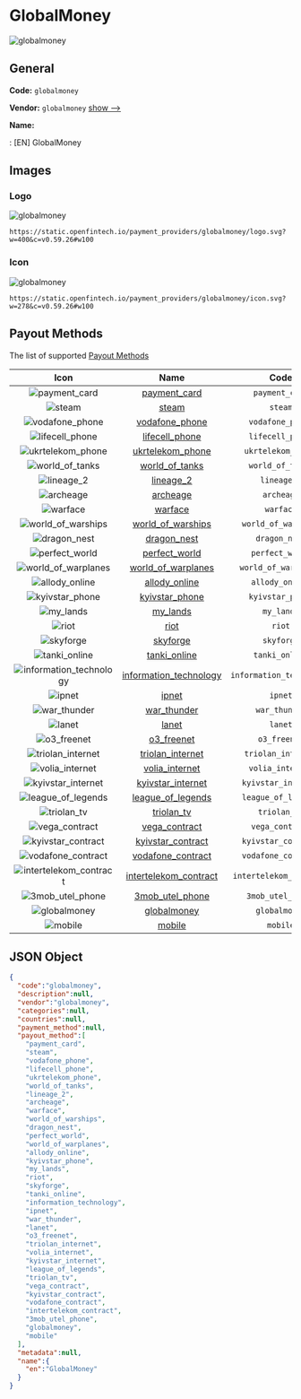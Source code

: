 
# GlobalMoney 
![globalmoney](https://static.openfintech.io/payment_providers/globalmoney/logo.svg?w=400&c=v0.59.26#w100)  

## General 
 
**Code:** `globalmoney` 
 
**Vendor:** `globalmoney` [show -->](/vendors/globalmoney/) 
 
**Name:** 
 
:	[EN] GlobalMoney 
 

## Images 

### Logo 
 
![globalmoney](https://static.openfintech.io/payment_providers/globalmoney/logo.svg?w=400&c=v0.59.26#w100)  

```
https://static.openfintech.io/payment_providers/globalmoney/logo.svg?w=400&c=v0.59.26#w100
```  

### Icon 
 
![globalmoney](https://static.openfintech.io/payment_providers/globalmoney/icon.svg?w=278&c=v0.59.26#w100)  

```
https://static.openfintech.io/payment_providers/globalmoney/icon.svg?w=278&c=v0.59.26#w100
```  

## Payout Methods 
 
The list of supported [Payout Methods](/payout-methods/) 

|Icon|Name|Code| 
|:---:|:---:|:---:| 
|![payment_card](https://static.openfintech.io/payout_methods/payment_card/icon.svg?w=278&c=v0.59.26#w40) |[payment_card](payout-methodspayment_card/)|`payment_card`| 
|![steam](https://static.openfintech.io/payout_methods/steam/icon.png?w=278&c=v0.59.26#w40) |[steam](payout-methodssteam/)|`steam`| 
|![vodafone_phone](https://static.openfintech.io/payout_methods/vodafone_phone/icon.svg?w=278&c=v0.59.26#w40) |[vodafone_phone](payout-methodsvodafone_phone/)|`vodafone_phone`| 
|![lifecell_phone](https://static.openfintech.io/payout_methods/lifecell_phone/icon.svg?w=278&c=v0.59.26#w40) |[lifecell_phone](payout-methodslifecell_phone/)|`lifecell_phone`| 
|![ukrtelekom_phone](https://static.openfintech.io/payout_methods/ukrtelekom_phone/icon.png?w=278&c=v0.59.26#w40) |[ukrtelekom_phone](payout-methodsukrtelekom_phone/)|`ukrtelekom_phone`| 
|![world_of_tanks](https://static.openfintech.io/payout_methods/world_of_tanks/icon.png?w=278&c=v0.59.26#w40) |[world_of_tanks](payout-methodsworld_of_tanks/)|`world_of_tanks`| 
|![lineage_2](https://static.openfintech.io/payout_methods/lineage_2/icon.png?w=278&c=v0.59.26#w40) |[lineage_2](payout-methodslineage_2/)|`lineage_2`| 
|![archeage](https://static.openfintech.io/payout_methods/archeage/icon.png?w=278&c=v0.59.26#w40) |[archeage](payout-methodsarcheage/)|`archeage`| 
|![warface](https://static.openfintech.io/payout_methods/warface/icon.png?w=278&c=v0.59.26#w40) |[warface](payout-methodswarface/)|`warface`| 
|![world_of_warships](https://static.openfintech.io/payout_methods/world_of_warships/icon.png?w=278&c=v0.59.26#w40) |[world_of_warships](payout-methodsworld_of_warships/)|`world_of_warships`| 
|![dragon_nest](https://static.openfintech.io/payout_methods/dragon_nest/icon.png?w=278&c=v0.59.26#w40) |[dragon_nest](payout-methodsdragon_nest/)|`dragon_nest`| 
|![perfect_world](https://static.openfintech.io/payout_methods/perfect_world/icon.png?w=278&c=v0.59.26#w40) |[perfect_world](payout-methodsperfect_world/)|`perfect_world`| 
|![world_of_warplanes](https://static.openfintech.io/payout_methods/world_of_warplanes/icon.svg?w=278&c=v0.59.26#w40) |[world_of_warplanes](payout-methodsworld_of_warplanes/)|`world_of_warplanes`| 
|![allody_online](https://static.openfintech.io/payout_methods/allody_online/icon.png?w=278&c=v0.59.26#w40) |[allody_online](payout-methodsallody_online/)|`allody_online`| 
|![kyivstar_phone](https://static.openfintech.io/payout_methods/kyivstar_phone/icon.svg?w=278&c=v0.59.26#w40) |[kyivstar_phone](payout-methodskyivstar_phone/)|`kyivstar_phone`| 
|![my_lands](https://static.openfintech.io/payout_methods/my_lands/icon.png?w=278&c=v0.59.26#w40) |[my_lands](payout-methodsmy_lands/)|`my_lands`| 
|![riot](https://static.openfintech.io/payout_methods/riot/icon.png?w=278&c=v0.59.26#w40) |[riot](payout-methodsriot/)|`riot`| 
|![skyforge](https://static.openfintech.io/payout_methods/skyforge/icon.png?w=278&c=v0.59.26#w40) |[skyforge](payout-methodsskyforge/)|`skyforge`| 
|![tanki_online](https://static.openfintech.io/payout_methods/tanki_online/icon.png?w=278&c=v0.59.26#w40) |[tanki_online](payout-methodstanki_online/)|`tanki_online`| 
|![information_technology](https://static.openfintech.io/payout_methods/information_technology/icon.png?w=278&c=v0.59.26#w40) |[information_technology](payout-methodsinformation_technology/)|`information_technology`| 
|![ipnet](https://static.openfintech.io/payout_methods/ipnet/icon.png?w=278&c=v0.59.26#w40) |[ipnet](payout-methodsipnet/)|`ipnet`| 
|![war_thunder](https://static.openfintech.io/payout_methods/war_thunder/icon.png?w=278&c=v0.59.26#w40) |[war_thunder](payout-methodswar_thunder/)|`war_thunder`| 
|![lanet](https://static.openfintech.io/payout_methods/lanet/icon.png?w=278&c=v0.59.26#w40) |[lanet](payout-methodslanet/)|`lanet`| 
|![o3_freenet](https://static.openfintech.io/payout_methods/o3_freenet/icon.png?w=278&c=v0.59.26#w40) |[o3_freenet](payout-methodso3_freenet/)|`o3_freenet`| 
|![triolan_internet](https://static.openfintech.io/payout_methods/triolan_internet/icon.png?w=278&c=v0.59.26#w40) |[triolan_internet](payout-methodstriolan_internet/)|`triolan_internet`| 
|![volia_internet](https://static.openfintech.io/payout_methods/volia_internet/icon.png?w=278&c=v0.59.26#w40) |[volia_internet](payout-methodsvolia_internet/)|`volia_internet`| 
|![kyivstar_internet](https://static.openfintech.io/payout_methods/kyivstar_internet/icon.svg?w=278&c=v0.59.26#w40) |[kyivstar_internet](payout-methodskyivstar_internet/)|`kyivstar_internet`| 
|![league_of_legends](https://static.openfintech.io/payout_methods/league_of_legends/icon.png?w=278&c=v0.59.26#w40) |[league_of_legends](payout-methodsleague_of_legends/)|`league_of_legends`| 
|![triolan_tv](https://static.openfintech.io/payout_methods/triolan_tv/icon.png?w=278&c=v0.59.26#w40) |[triolan_tv](payout-methodstriolan_tv/)|`triolan_tv`| 
|![vega_contract](https://static.openfintech.io/payout_methods/vega_contract/icon.png?w=278&c=v0.59.26#w40) |[vega_contract](payout-methodsvega_contract/)|`vega_contract`| 
|![kyivstar_contract](https://static.openfintech.io/payout_methods/kyivstar_contract/icon.svg?w=278&c=v0.59.26#w40) |[kyivstar_contract](payout-methodskyivstar_contract/)|`kyivstar_contract`| 
|![vodafone_contract](https://static.openfintech.io/payout_methods/vodafone_contract/icon.svg?w=278&c=v0.59.26#w40) |[vodafone_contract](payout-methodsvodafone_contract/)|`vodafone_contract`| 
|![intertelekom_contract](https://static.openfintech.io/payout_methods/intertelekom_contract/icon.png?w=278&c=v0.59.26#w40) |[intertelekom_contract](payout-methodsintertelekom_contract/)|`intertelekom_contract`| 
|![3mob_utel_phone](https://static.openfintech.io/payout_methods/3mob_utel_phone/icon.png?w=278&c=v0.59.26#w40) |[3mob_utel_phone](payout-methods3mob_utel_phone/)|`3mob_utel_phone`| 
|![globalmoney](https://static.openfintech.io/payout_methods/globalmoney/icon.svg?w=278&c=v0.59.26#w40) |[globalmoney](payout-methodsglobalmoney/)|`globalmoney`| 
|![mobile](https://static.openfintech.io/payout_methods/mobile/icon.svg?w=278&c=v0.59.26#w40) |[mobile](payout-methodsmobile/)|`mobile`| 
 

## JSON Object 

```json
{
  "code":"globalmoney",
  "description":null,
  "vendor":"globalmoney",
  "categories":null,
  "countries":null,
  "payment_method":null,
  "payout_method":[
    "payment_card",
    "steam",
    "vodafone_phone",
    "lifecell_phone",
    "ukrtelekom_phone",
    "world_of_tanks",
    "lineage_2",
    "archeage",
    "warface",
    "world_of_warships",
    "dragon_nest",
    "perfect_world",
    "world_of_warplanes",
    "allody_online",
    "kyivstar_phone",
    "my_lands",
    "riot",
    "skyforge",
    "tanki_online",
    "information_technology",
    "ipnet",
    "war_thunder",
    "lanet",
    "o3_freenet",
    "triolan_internet",
    "volia_internet",
    "kyivstar_internet",
    "league_of_legends",
    "triolan_tv",
    "vega_contract",
    "kyivstar_contract",
    "vodafone_contract",
    "intertelekom_contract",
    "3mob_utel_phone",
    "globalmoney",
    "mobile"
  ],
  "metadata":null,
  "name":{
    "en":"GlobalMoney"
  }
}
```  
